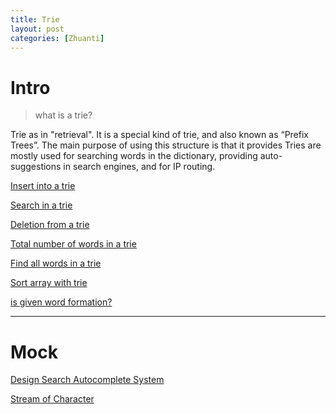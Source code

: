 ```yaml
---
title: Trie 
layout: post
categories: [Zhuanti]
---
```


# Intro
> what is a trie?

Trie as in "retrieval". It is a special kind of trie, and also known as “Prefix Trees”. The main purpose of using this structure is that it provides Tries are mostly used for searching words in the dictionary, providing auto-suggestions in search engines, and for IP routing.

[Insert into a trie](https://www.educative.io/courses/data-structures-in-java-an-interview-refresher/3jwl3Kp8rl4)

[Search in a trie](https://www.educative.io/courses/data-structures-in-java-an-interview-refresher/7nWRy0ZQMVA)

[Deletion from a trie](https://www.educative.io/courses/data-structures-in-java-an-interview-refresher/m22p9QYmo90)

[Total number of words in a trie](https://www.educative.io/courses/data-structures-in-java-an-interview-refresher/RM8oyLDl3MO)

[Find all words in a trie](https://www.educative.io/courses/data-structures-in-java-an-interview-refresher/RMj6lmr6QvE)

[Sort array with trie](https://www.educative.io/courses/data-structures-in-java-an-interview-refresher/NEOyzqlrZmK)

[is given word formation?](https://www.educative.io/courses/data-structures-in-java-an-interview-refresher/N73oJQznzvD)

---
# Mock

[Design Search Autocomplete System](https://leetcode.com/problems/design-search-autocomplete-system/)

[Stream of Character](https://leetcode.com/problems/stream-of-characters/)